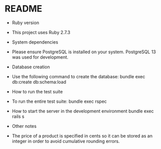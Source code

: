 # README

* Ruby version
- This project uses Ruby 2.7.3

* System dependencies
- Please ensure PostgreSQL is installed on your system.  PostgreSQL 13 was used for development.

* Database creation
- Use the following command to create the database:
  bundle exec db:create db:schema:load

* How to run the test suite
- To run the entire test suite:
  bundle exec rspec

* How to start the server in the development environment
  bundle exec rails s

* Other notes
- The price of a product is specified in cents so it can be stored as an integer in order to avoid cumulative rounding errors.